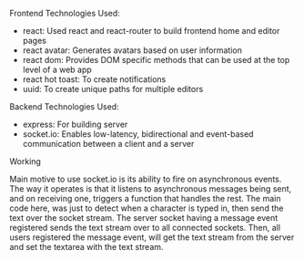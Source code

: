 Frontend Technologies Used:

 - react: Used react and react-router to build frontend home and editor pages
 - react avatar: Generates avatars based on user information
 - react dom: Provides DOM specific methods that can be used at the top level of a web app
 - react hot toast: To create notifications
 - uuid: To create unique paths for multiple editors

Backend Technologies Used:

 - express: For building server
 - socket.io: Enables low-latency, bidirectional and event-based communication between a client and a server

Working

Main motive to use socket.io is its ability to fire on asynchronous events. The way it operates is that it listens to asynchronous messages being sent, and on receiving one, triggers a function that handles the rest. The main code here, was just to detect when a character is typed in, then send the text over the socket stream. The server socket having a message event registered sends the text stream over to all connected sockets. Then, all users registered the message event, will get the text stream from the server and set the textarea with the text stream.
  
  
